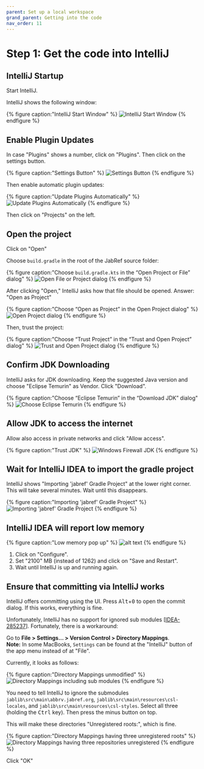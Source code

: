 ```yaml
---
parent: Set up a local workspace
grand_parent: Getting into the code
nav_order: 11
---
```


# Step 1: Get the code into IntelliJ

## IntelliJ Startup

Start IntelliJ.

IntelliJ shows the following window:

{% figure caption:"IntelliJ Start Window" %}
![IntelliJ Start Window](guidelines-intellij-start-window.png)
{% endfigure %}

## Enable Plugin Updates

In case "Plugins" shows a number, click on "Plugins".
Then click on the settings button.

{% figure caption:"Settings Button" %}
![Settings Button](11-1-settings-button.png)
{% endfigure %}

Then enable automatic plugin updates:

{% figure caption:"Update Plugins Automatically" %}
![Update Plugins Automatically](11-2-update-plugins-automatically.png)
{% endfigure %}

Then click on "Projects" on the left.

## Open the project

Click on "Open"

Choose `build.gradle` in the root of the JabRef source folder:

{% figure caption:"Choose `build.gradle.kts` in the “Open Project or File” dialog" %}
![Open File or Project dialog](11-3-choose-build-gradle-kts.png)
{% endfigure %}

After clicking "Open," IntelliJ asks how that file should be opened.
Answer: "Open as Project"

{% figure caption:"Choose “Open as Project” in the Open Project dialog" %}
![Open Project dialog](11-4-guidelines-choose-open-as-project.png)
{% endfigure %}

Then, trust the project:

{% figure caption:"Choose “Trust Project” in the “Trust and Open Project” dialog" %}
![Trust and Open Project dialog](12-05-guidelines-trust-project.png)
{% endfigure %}

## Confirm JDK Downloading

IntelliJ asks for JDK downloading.
Keep the suggested Java version and choose "Eclipse Temurin" as Vendor.
Click "Download".

{% figure caption:"Choose “Eclipse Temurin” in the “Download JDK” dialog" %}
![Choose Eclipse Temurin](12-06-download-jdk-temurin.png)
{% endfigure %}

## Allow JDK to access the internet

Allow also access in private networks and click "Allow access".

{% figure caption:"Trust JDK" %}
![Windows Firewall JDK](12-07-trust-firewall.png)
{% endfigure %}

## Wait for IntelliJ IDEA to import the gradle project

IntelliJ shows "Importing 'jabref' Gradle Project" at the lower right corner.
This will take several minutes.
Wait until this disappears.

{% figure caption:"Importing 'jabref' Gradle Project" %}
![Importing 'jabref' Gradle Project](12-08-importing-project.png)
{% endfigure %}

## IntelliJ IDEA will report low memory

{% figure caption:"Low memory pop up" %}
![alt text](12-09-low-memory.png)
{% endfigure %}

1. Click on "Configure".
2. Set "2100" MB (instead of 1262) and click on "Save and Restart".
3. Wait until IntelliJ is up and running again.

## Ensure that committing via IntelliJ works

IntelliJ offers committing using the UI.
Press <kbd>Alt</kbd>+<kbd>0</kbd> to open the commit dialog.
If this works, everything is fine.

Unfortunately, IntelliJ has no support for ignored sub modules [[IDEA-285237](https://youtrack.jetbrains.com/issue/IDEA-285237/ignored-changes-in-submodules-are-still-visible-in-the-commit-window)].
Fortunately, there is a workaround:

Go to **File > Settings... > Version Control > Directory Mappings**.<br>
**Note:** In some MacBooks, `Settings` can be found at the "IntelliJ" button of the app menu instead of at "File".

Currently, it looks as follows:

{% figure caption:"Directory Mappings unmodified" %}
![Directory Mappings including sub modules](12-12-intellij-directory-mappings-unmodified.png)
{% endfigure %}

You need to tell IntelliJ to ignore the submodules `jablib\src\main\abbrv.jabref.org`, `jablib\src\main\resources\csl-locales`, and `jablib\src\main\resources\csl-styles`.
Select all three (holding the <kbd>Ctrl</kbd> key).
Then press the minus button on top.

This will make these directories "Unregistered roots:", which is fine.

{% figure caption:"Directory Mappings having three unregistered roots" %}
![Directory Mappings having three repositories unregistered](12-13-intellij-directory-mappings-unregistered-roots.png)
{% endfigure %}

Click "OK"

<!-- markdownlint-disable-file MD033 -->

